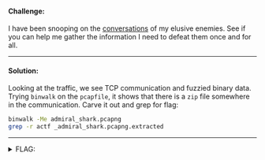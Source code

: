 #### Challenge:

I have been snooping on the [conversations](./admiral_shark.pcapng ":ignore") of my elusive enemies. See if you can help me gather the information I need to defeat them once and for all.

---

#### Solution:

Looking at the traffic, we see TCP communication and fuzzied binary data. Trying `binwalk` on the `pcapfile`, it shows that there is a `zip` file somewhere in the communication. Carve it out and grep for flag:

```bash
binwalk -Me admiral_shark.pcapng
grep -r actf _admiral_shark.pcapng.extracted
```

---

<details><summary>FLAG:</summary>

```
actf{wireshark_in_space}
```

</details>
<br/>
